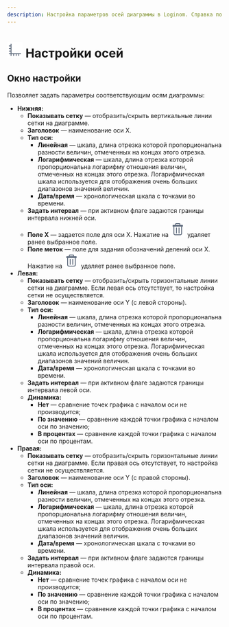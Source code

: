 ```yaml
---
description: Настройка параметров осей диаграммы в Loginom. Справка по интерфейсу. Включение сетки и логарифмической шкалы. Установка минимальных и максимальных значений осей. Включение динамики по значению или в процентах.
---
```

# ![](./../../images/icons/common/toolbar-controls/axis_default.svg) Настройки осей

## Окно настройки

Позволяет задать параметры соответствующим осям диаграммы:

* **Нижняя:**
  * **Показывать сетку** — отобразить/скрыть вертикальные линии сетки на диаграмме.
  * **Заголовок** — наименование оси X.
  * **Тип оси:**
    * **Линейная** — шкала, длина отрезка которой пропорциональна разности величин, отмеченных на концах этого отрезка.
    * **Логарифмическая** — шкала, длина отрезка которой пропорциональна логарифму отношения величин, отмеченных на концах этого отрезка. Логарифмическая шкала используется для отображения очень больших диапазонов значений величин.
    * **Дата/время** — хронологическая шкала с точками во времени.
  * **Задать интервал** — при активном флаге задаются границы интервала нижней оси.
  * **Поле X** — задается поле для оси X. Нажатие на ![](./../../images/icons/common/toolbar-controls/delete_default.svg) удаляет ранее выбранное поле.
  * **Поле меток** — поле для задания обозначений делений оси X. Нажатие на ![](./../../images/icons/common/toolbar-controls/delete_default.svg) удаляет ранее выбранное поле.
* **Левая:**
  * **Показывать сетку** — отобразить/скрыть горизонтальные линии сетки на диаграмме. Если левая ось отсутствует, то настройка сетки не осуществляется.
  * **Заголовок** — наименование оси Y (с левой стороны).
  * **Тип оси:**
    * **Линейная** — шкала, длина отрезка которой пропорциональна разности величин, отмеченных на концах этого отрезка.
    * **Логарифмическая** — шкала, длина отрезка которой пропорциональна логарифму отношения величин, отмеченных на концах этого отрезка. Логарифмическая шкала используется для отображения очень больших диапазонов значений величин.
    * **Дата/время** — хронологическая шкала с точками во времени.
  * **Задать интервал** — при активном флаге задаются границы интервала левой оси.
  * **Динамика:**
    * **Нет** — сравнение точек графика с началом оси не производится;
    * **По значению** — сравнение каждой точки графика с началом оси по значению;
    * **В процентах** — сравнение каждой точки графика с началом оси по процентам.
* **Правая:**
  * **Показывать сетку** — отобразить/скрыть горизонтальные линии сетки на диаграмме. Если правая ось отсутствует, то настройка сетки не осуществляется.
  * **Заголовок** — наименование оси Y (с правой стороны).
  * **Тип оси:**
    * **Линейная** — шкала, длина отрезка которой пропорциональна разности величин, отмеченных на концах этого отрезка.
    * **Логарифмическая** — шкала, длина отрезка которой пропорциональна логарифму отношения величин, отмеченных на концах этого отрезка. Логарифмическая шкала используется для отображения очень больших диапазонов значений величин.
    * **Дата/время** — хронологическая шкала с точками во времени.
  * **Задать интервал** — при активном флаге задаются границы интервала правой оси.
  * **Динамика:**
    * **Нет** — сравнение точек графика с началом оси не производится;
    * **По значению** — сравнение каждой точки графика с началом оси по значению;
    * **В процентах** — сравнение каждой точки графика с началом оси по процентам.
